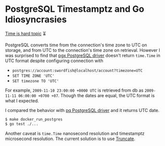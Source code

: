 # PostgreSQL Timestamptz and Go Idiosyncrasies

[Time is hard topic](https://zachholman.com/talk/utc-is-enough-for-everyone-right) ⏳

PostgreSQL converts time from the connection's time zone to UTC on storage,
and from UTC to the connection's time zone on retrieval.
However I was surprised to find that [pgx PostgreSQL driver](https://github.com/jackc/pgx)
doesn't return `time.Time` in UTC format despite configuring connection with

- `postgres://account:swordfish@localhost/account?timezone=UTC`
- `SET TIME ZONE 'UTC'`
- `SET timezone TO 'UTC'`

For example, `2009-11-10 23:00:00 +0000 UTC` is retrieved from db as `2009-11-11 06:00:00 +0700 +07`.
Though the dates are equal, the UTC format is what I expected.

I compared the behavior with [pq PostgreSQL driver](https://github.com/lib/pq/) and it returns UTC date.

```sh
$ make docker_run_postgres
$ go test ./...
```

Another caveat is `time.Time` nanosecond resolution and timestamptz microsecond resolution.
The current solution is to use [Truncate](https://github.com/lib/pq/issues/227).
